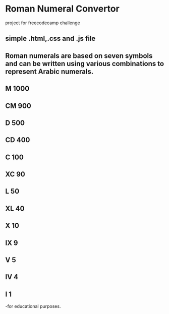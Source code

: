 # Roman Numeral Convertor

  project for freecodecamp challenge

## simple .html,.css and .js file

## Roman numerals are based on seven symbols and can be written using various combinations to    represent Arabic numerals.

## M 	1000
## CM 	900
## D 	500
## CD 	400
## C 	100
## XC 	90
## L 	50
## XL 	40
## X 	10
## IX 	9
## V 	5
## IV 	4
## I 	1


-for educational purposes.